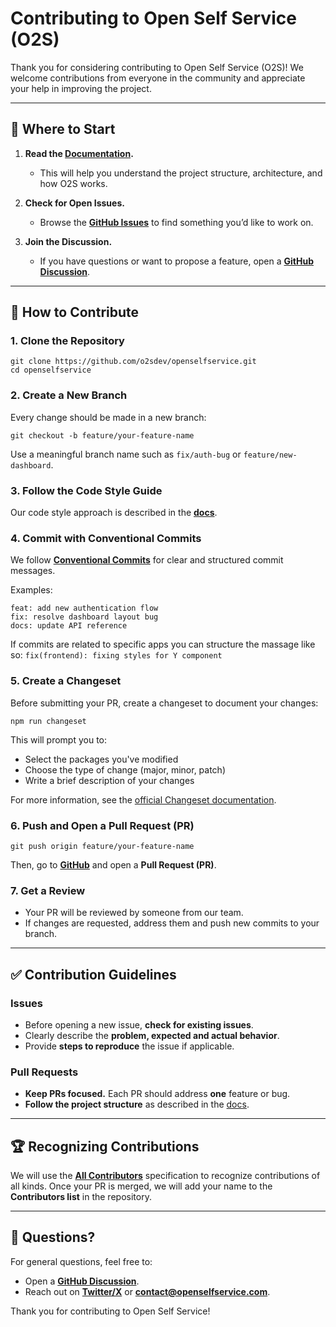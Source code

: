 # Contributing to Open Self Service (O2S)

Thank you for considering contributing to Open Self Service (O2S)!
We welcome contributions from everyone in the community and appreciate your help in improving the project.

---

## 📌 Where to Start

1. **Read the [Documentation](https://www.openselfservice.com/docs/).**

    - This will help you understand the project structure, architecture, and how O2S works.

2. **Check for Open Issues.**

    - Browse the **[GitHub Issues](https://github.com/o2sdev/openselfservice/issues)** to find something you’d like to work on.

3. **Join the Discussion.**
    - If you have questions or want to propose a feature, open a **[GitHub Discussion](https://github.com/o2sdev/openselfservice/discussions)**.

---

## 🔧 How to Contribute

### 1. Clone the Repository

```
git clone https://github.com/o2sdev/openselfservice.git
cd openselfservice
```

### 2. Create a New Branch

Every change should be made in a new branch:

```
git checkout -b feature/your-feature-name
```

Use a meaningful branch name such as `fix/auth-bug` or `feature/new-dashboard`.

### 3. Follow the Code Style Guide

Our code style approach is described in the **[docs](https://www.openselfservice.com/docs/guides/code-style)**.

### 4. Commit with Conventional Commits

We follow **[Conventional Commits](https://www.conventionalcommits.org/en/v1.0.0/)** for clear and structured commit messages.

Examples:

```
feat: add new authentication flow
fix: resolve dashboard layout bug
docs: update API reference
```

If commits are related to specific apps you can structure the massage like so: `fix(frontend): fixing styles for Y component`

### 5. Create a Changeset

Before submitting your PR, create a changeset to document your changes:

```
npm run changeset 
```

This will prompt you to:

- Select the packages you've modified
- Choose the type of change (major, minor, patch)
- Write a brief description of your changes

For more information, see the [official Changeset documentation](https://github.com/changesets/changesets/blob/main/docs/intro-to-using-changesets.md).

### 6. Push and Open a Pull Request (PR)

```
git push origin feature/your-feature-name
```

Then, go to **[GitHub](https://github.com/o2sdev/openselfservice)** and open a **Pull Request (PR)**.

### 7. Get a Review

- Your PR will be reviewed by someone from our team.
- If changes are requested, address them and push new commits to your branch.

---

## ✅ Contribution Guidelines

### Issues

- Before opening a new issue, **check for existing issues**.
- Clearly describe the **problem, expected and actual behavior**.
- Provide **steps to reproduce** the issue if applicable.

### Pull Requests

- **Keep PRs focused.** Each PR should address **one** feature or bug.
- **Follow the project structure** as described in the [docs](https://www.openselfservice.com/docs/project-structure).

---

## 🏆 Recognizing Contributions

We will use the **[All Contributors](https://allcontributors.org/)** specification to recognize contributions of all kinds.
Once your PR is merged, we will add your name to the **Contributors list** in the repository.

---

## 📩 Questions?

For general questions, feel free to:

- Open a **[GitHub Discussion](https://github.com/o2sdev/openselfservice/discussions)**.
- Reach out on **[Twitter/X](https://twitter.com/openselfservice)** or **[contact@openselfservice.com](mailto:contact@openselfservice.com)**.

Thank you for contributing to Open Self Service!
